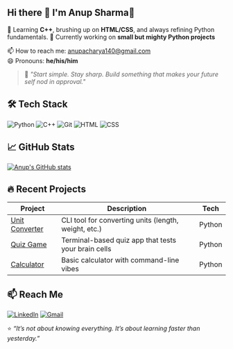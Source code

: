 ## Hi there 👋 I'm Anup Sharma🚀
 
🌱 Learning **C++**, brushing up on **HTML/CSS**, and always refining Python fundamentals.
🔭 Currently working on **small but mighty Python projects**  
  

📫 How to reach me: [anupacharya140@gmail.com](mailto:anupacharya140@gmail.com)  
😄 Pronouns: **he/his/him**

> 🧠 *"Start simple. Stay sharp. Build something that makes your future self nod in approval."*

## 🛠️ Tech Stack
![Python](https://img.shields.io/badge/Python-3776AB?style=flat&logo=python&logoColor=white)
![C++](https://img.shields.io/badge/C++-00599C?style=flat&logo=c%2B%2B&logoColor=white)
![Git](https://img.shields.io/badge/Git-F05032?style=flat&logo=git&logoColor=white)
![HTML](https://img.shields.io/badge/HTML5-E34F26?style=flat&logo=html5&logoColor=white)
![CSS](https://img.shields.io/badge/CSS3-1572B6?style=flat&logo=css3&logoColor=white)

## 📈 GitHub Stats
[![Anup's GitHub stats](https://github-readme-stats.vercel.app/api?username=anupsharma04&show_icons=true&theme=radical)](https://github.com/anupsharma04)

## 🔥 Recent Projects
| Project | Description | Tech |
|--------|-------------|------|
| [Unit Converter]([https://github.com/anupsharma04/unit-converter](https://github.com/anupsharma04/unit-conversion-python)) | CLI tool for converting units (length, weight, etc.) | Python |
| [Quiz Game](https://github.com/anupsharma04/quiz-game) | Terminal-based quiz app that tests your brain cells | Python |
| [Calculator](https://github.com/anupsharma04/calculator-cli) | Basic calculator with command-line vibes | Python |

## 📫 Reach Me
[![LinkedIn](https://img.shields.io/badge/LinkedIn-0077B5?style=flat&logo=linkedin&logoColor=white)](https://www.linkedin.com/in/anup-sharma-22b36b28b/)
[![Gmail](https://img.shields.io/badge/Gmail-D14836?style=flat&logo=gmail&logoColor=white)](mailto:anupacharya140@gmail.com)

⭐ *“It’s not about knowing everything. It’s about learning faster than yesterday.”*


<!--
**anupsharma04/anupsharma04** is a ✨ _special_ ✨ repository because its `README.md` (this file) appears on your GitHub profile.

Here are some ideas to get you started:

- 🔭 I’m currently working on ...
- 🌱 I’m currently learning ...
- 👯 I’m looking to collaborate on ...
- 🤔 I’m looking for help with ...
- 💬 Ask me about ...
- 📫 How to reach me: ...
- 😄 Pronouns: ...
- ⚡ Fun fact: ...
-->
